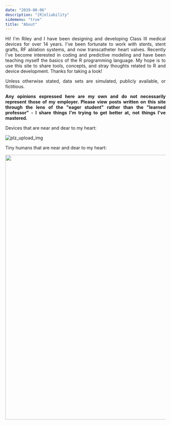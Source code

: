 ```yaml
---
date: "2019-08-06"
description: "[R]eliability"
sidemenu: "true"
title: "About"
---
```


<style>
body {
text-align: justify}
</style>


Hi! I'm Riley and I have been designing and developing Class III medical devices for over 14 years. I've been fortunate to work with stents, stent grafts, RF ablation systems, and now transcatheter heart valves.  Recently I've become interested in coding and predictive modeling and have been teaching myself the basics of the R programming language.  My hope is to use this site to share tools, concepts, and stray thoughts related to R and device development. Thanks for taking a look!

Unless otherwise stated, data sets are simulated, publicly available, or fictitious.  

__Any opinions expressed here are my own and do not necessarily represent those of my employer.  Please view posts written on this site through the lens of the "eager student" rather than the "learned professor" - I share things I'm trying to get better at, not things I've mastered.__

Devices that are near and dear to my heart:

![plz_upload_img](/./img/muh_devices.png)

Tiny humans that are near and dear to my heart:

<img src="/./img/king-72.jpg" width="830">


